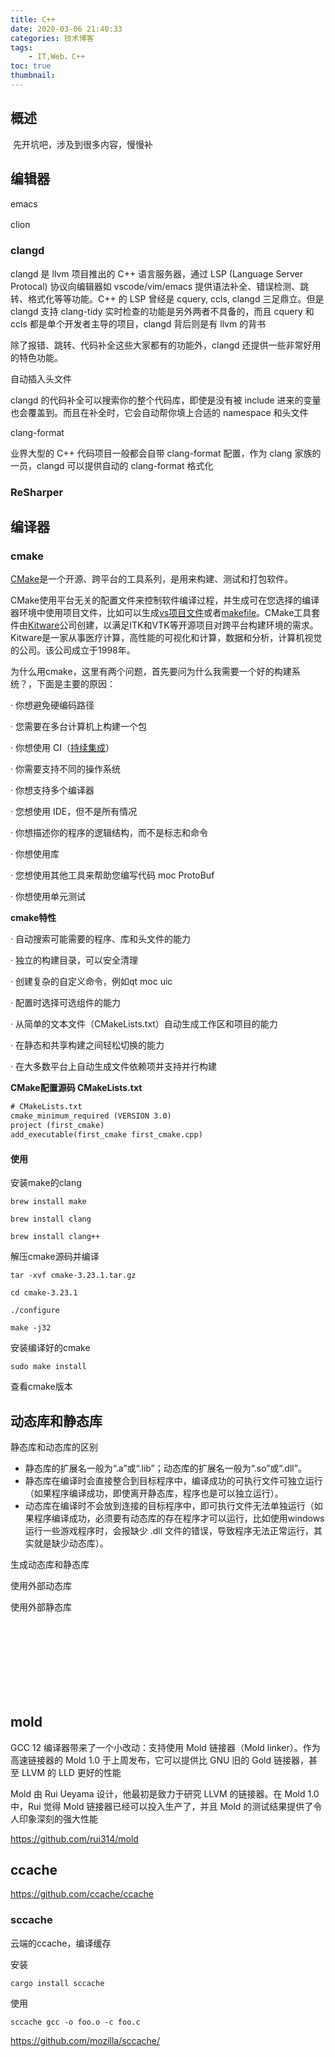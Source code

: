 ```yaml
---
title: C++
date: 2020-03-06 21:40:33
categories: 技术博客
tags:
    - IT,Web，C++
toc: true
thumbnail: 
---
```


## 概述

​       先开坑吧，涉及到很多内容，慢慢补

<!--more-->

## 编辑器

emacs



clion　　



### clangd

clangd 是 llvm 项目推出的 C++ 语言服务器，通过 LSP (Language Server Protocal) 协议向编辑器如 vscode/vim/emacs 提供语法补全、错误检测、跳转、格式化等等功能。C++ 的 LSP 曾经是 cquery, ccls, clangd 三足鼎立。但是 clangd 支持 clang-tidy 实时检查的功能是另外两者不具备的，而且 cquery 和 ccls 都是单个开发者主导的项目，clangd 背后则是有 llvm 的背书

除了报错、跳转、代码补全这些大家都有的功能外，clangd 还提供一些非常好用的特色功能。

自动插入头文件

clangd 的代码补全可以搜索你的整个代码库，即使是没有被 include 进来的变量也会覆盖到。而且在补全时，它会自动帮你填上合适的 namespace 和头文件

clang-format

业界大型的 C++ 代码项目一般都会自带 clang-format 配置，作为 clang 家族的一员，clangd 可以提供自动的 clang-format 格式化

### ReSharper



## 编译器

### cmake

[CMake](https://zhida.zhihu.com/search?content_id=212732651&content_type=Article&match_order=1&q=CMake&zhida_source=entity)是一个开源、跨平台的工具系列，是用来构建、测试和打包软件。

CMake使用平台无关的配置文件来控制软件编译过程，并生成可在您选择的编译器环境中使用项目文件，比如可以生成[vs项目文件](https://zhida.zhihu.com/search?content_id=212732651&content_type=Article&match_order=1&q=vs项目文件&zhida_source=entity)或者[makefile](https://zhida.zhihu.com/search?content_id=212732651&content_type=Article&match_order=1&q=makefile&zhida_source=entity)。CMake工具套件由[Kitware](https://zhida.zhihu.com/search?content_id=212732651&content_type=Article&match_order=1&q=Kitware&zhida_source=entity)公司创建，以满足ITK和VTK等开源项目对跨平台构建环境的需求。Kitware是一家从事医疗计算，高性能的可视化和计算，数据和分析，计算机视觉的公司。该公司成立于1998年。

为什么用cmake，这里有两个问题，首先要问为什么我需要一个好的构建系统？，下面是主要的原因：

· 你想避免硬编码路径

· 您需要在多台计算机上构建一个包

· 你想使用 CI（[持续集成](https://zhida.zhihu.com/search?content_id=212732651&content_type=Article&match_order=1&q=持续集成&zhida_source=entity)）

· 你需要支持不同的操作系统

· 你想支持多个编译器

· 您想使用 IDE，但不是所有情况

· 你想描述你的程序的逻辑结构，而不是标志和命令

· 你想使用库

· 您想使用其他工具来帮助您编写代码 moc ProtoBuf

· 你想使用单元测试

**cmake特性**

· 自动搜索可能需要的程序、库和头文件的能力

· 独立的构建目录，可以安全清理

· 创建复杂的自定义命令，例如qt moc uic

· 配置时选择可选组件的能力

· 从简单的文本文件（CMakeLists.txt）自动生成工作区和项目的能力

· 在静态和共享构建之间轻松切换的能力

· 在大多数平台上自动生成文件依赖项并支持并行构建

**CMake配置源码 CMakeLists.txt**

```txt
# CMakeLists.txt 
cmake_minimum_required (VERSION 3.0) 
project (first_cmake) 
add_executable(first_cmake first_cmake.cpp) 
```

#### 使用

安装make的clang

```shell
brew install make

brew install clang

brew install clang++
```

解压cmake源码并编译

```shell
tar -xvf cmake-3.23.1.tar.gz

cd cmake-3.23.1

./configure

make -j32
```

安装编译好的cmake

```shell
sudo make install
```

查看cmake版本





## 动态库和静态库

静态库和动态库的区别

- 静态库的扩展名一般为“.a”或“.lib”；动态库的扩展名一般为“.so”或“.dll”。
- 静态库在编译时会直接整合到目标程序中，编译成功的可执行文件可独立运行（如果程序编译成功，即使离开静态库，程序也是可以独立运行）。
- 动态库在编译时不会放到连接的目标程序中，即可执行文件无法单独运行（如果程序编译成功，必须要有动态库的存在程序才可以运行，比如使用windows运行一些游戏程序时，会报缺少 .dll 文件的错误，导致程序无法正常运行，其实就是缺少动态库）。

生成动态库和静态库



使用外部动态库

使用外部静态库



　

## 

　　

## 

　　

## mold

GCC 12 编译器带来了一个小改动：支持使用 Mold 链接器（Mold linker）。作为高速链接器的 Mold 1.0 于上周发布，它可以提供比 GNU 旧的 Gold 链接器，甚至 LLVM 的 LLD 更好的性能

Mold 由 Rui Ueyama 设计，他最初是致力于研究 LLVM 的链接器。在 Mold 1.0 中，Rui 觉得 Mold 链接器已经可以投入生产了，并且 Mold 的测试结果提供了令人印象深刻的强大性能

https://github.com/rui314/mold



## ccache



https://github.com/ccache/ccache

### sccache

云端的ccache，编译缓存

安装

```shell
cargo install sccache
```

使用

```shell
sccache gcc -o foo.o -c foo.c
```



https://github.com/mozilla/sccache/


